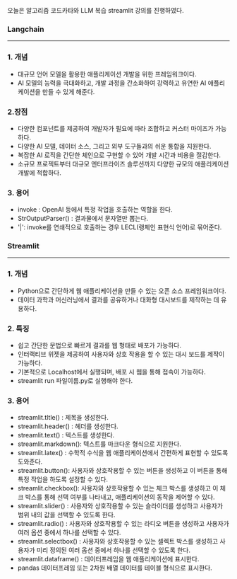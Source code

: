 오늘은 알고리즘 코드카타와 LLM 복습 streamlit 강의를 진행하였다.

### **Langchain**

---

### **1\. 개념**

-   대규모 언어 모델을 활용한 애플리케이션 개발을 위한 프레임워크이다.
-   AI 모델의 능력을 극대화하고, 개발 과정을 간소화하여 강력하고 유연한 AI 애플리케이션을 만들 수 있게 해준다.

### **2.장점**

-   다양한 컴포넌트를 제공하여 개발자가 필요에 따라 조합하고 커스터 마이즈가 가능하다.
-   다양한 AI 모델, 데이터 소스, 그리고 외부 도구들과의 쉬운 통합을 지원한다.
-   복잡한 AI 로직을 간단한 체인으로 구현할 수 있어 개발 시간과 비용을 절감한다.
-   소규모 프로젝트부터 대규모 엔터프라이즈 솔루션까지 다양한 규모의 애플리케이션 개발에 적합하다.

### **3\. 용어**

-   invoke : OpenAI 등에서 특정 작업을 호출하는 역할을 한다.
-   StrOutputParser() : 결과물에서 문자열만 뽑는다.
-   '|': invoke를 연쇄적으로 호출하는 경우 LECL(랭체인 표현식 언어)로 묶어준다.

### **Streamlit**

---

### **1\. 개념**

-   Python으로 간단하게 웹 애플리케이션을 만들 수 있는 오픈 소스 프레임워크이다.
-   데이터 과학과 머신러닝에서 결과를 공유하거나 대화형 대시보드를 제작하는 데 유용하다.

### **2\. 특징**

-   쉽고 간단한 문법으로 빠르게 결과를 웹 형태로 배포가 가능하다.
-   인터랙티브 위젯을 제공하여 사용자와 상호 작용을 할 수 있는 대시 보드를 제작이 가능하다.
-   기본적으로 Localhost에서 실행되며, 배포 시 웹을 통해 접속이 가능하다.
-   streamlit run 파일이름.py로 실행해야 한다. 

### **3\. 용어**

-   streamlit.tltle() : 제목을 생성한다.
-   streamlit.header() : 헤더를 생성한다.
-   streamlit.text() : 텍스트를 생성한다.
-   streamlit.markdown(): 텍스트를 마크다운 형식으로 지원한다.
-   streamlit.latex() : 수학적 수식을 웹 애플리케이션에서 간편하게 표현할 수 있도록 도와준다.
-   streamlit.button(): 사용자와 상호작용할 수 있는 버튼을 생성하고 이 버튼을 통해 특정 작업을 하도록 설정할 수 있다.
-   streamlit.checkbox(): 사용자와 상호작용할 수 있는 체크 박스를 생성하고 이 체크 박스를 통해 선택 여부를 나타내고, 애플리케이션의 동작을 제어할 수 있다.
-   streamlit.slider() : 사용자와 상호작용할 수 있는 슬라이더를 생성하고 사용자가 범위 내의 값을 선택할 수 있도록 한다.
-   streamlit.radio() : 사용자와 상호작용할 수 있는 라디오 버튼을 생성하고 사용자가 여러 옵션 중에서 하나를 선택할 수 있다.
-   streamlit.selectbox() : 사용자와 상호작용할 수 있는 셀렉트 박스를 생성하고 사용자가 미리 정의된 여러 옵션 중에서 하나를 선택할 수 있도록 한다.
-   streamlit.dataframe() : 데이터프레임을 웹 애플리케이션에 표시한다.
-   pandas 데이터프레임 또는 2차원 배열 데이터를 테이블 형식으로 표시한다.